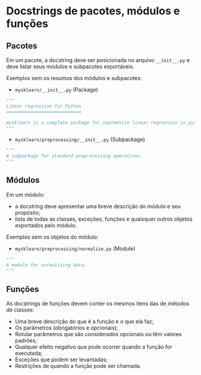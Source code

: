 # Docstrings de pacotes, módulos e funções

## Pacotes

Em um pacote, a docstring deve ser posicionada no arquivo `__init__.py` e deve listar seus módulos e subpacotes exportáveis.

Exemplos sem os resumos dos módulos e subpacotes:
- `mysklearn/__init__.py` (Package)
```python
"""
Linear regression for Python
============================

mysklearn is a complete package for implmentin linear regression in python.
"""
```

- `mysklearn/preprocessing/__init__.py` (Subpackage)
```python
"""
A subpackage for standard preprocessing operations.
"""
```

## Módulos

Em um módulo:
- a docstring deve apresentar uma breve descrição do módulo e seu propósito;
- lista de todas as classes, exceções, funções e quaisquer outros objetos exportados pelo módulo.

Exemplos sem os objetos do módulo:
- `mysklearn/preprocessing/normalize.py` (Module)
```python
"""
A module for normalizing data.
"""
```

## Funções

As docstrings de funções devem conter os mesmos itens das de métodos de classes:
- Uma breve descrição do que é a função e o que ela faz;
- Os parâmetros (obrigatórios e opcionais);
- Rotular parâmetros que são considerados opcionais ou têm valores padrões;
- Qualquer efeito negativo que pode ocorrer quando a função for executada;
- Exceções que podem ser levantadas;
- Restrições de quando a função pode ser chamada.
